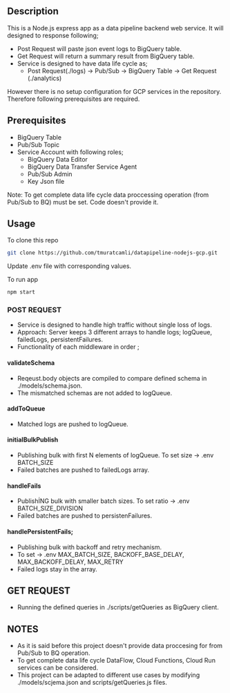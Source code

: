 ## Description
This is a Node.js express app as a data pipeline backend web service. It will designed to response following;
 - Post Request will paste json event logs to BigQuery table.
 - Get Request will return a summary result from BigQuery table.
 - Service is designed to have data life cycle as;
   - Post Request(./logs) -> Pub/Sub -> BigQuery Table -> Get Request (./analytics)

However there is no setup configuration for GCP services in the repository. Therefore following prerequisites are required.

## Prerequisites
 - BigQuery Table
 - Pub/Sub Topic
 - Service Account with following roles;
   - BigQuery Data Editor
   - BigQuery Data Transfer Service Agent
   - Pub/Sub Admin
   - Key Json file
   
Note: To get complete data life cycle data proccessing operation (from Pub/Sub to BQ) must be set. Code doesn't provide it. 

## Usage 
To clone this repo 
```bash
git clone https://github.com/tmuratcamli/datapipeline-nodejs-gcp.git
````
Update .env file with corresponding values. 

To run app 
```bash
npm start
````


### POST REQUEST 
- Service is designed to handle high traffic without single loss of logs. 
- Approach: Server keeps 3 different arrays to handle logs; logQueue, failedLogs, persistentFailures. 
- Functionality of each middleware in order ;

#### validateSchema
- Reqeust.body objects are compiled to compare defined schema in ./models/schema.json.
- The mismatched schemas are not added to logQueue. 

#### addToQueue
 - Matched logs are pushed to logQueue.

#### initialBulkPublish
 - Publishing bulk with first N elements of logQueue. To set size -> .env BATCH_SIZE 
 - Failed batches are pushed to failedLogs array.

#### handleFails
 - PublishİNG bulk with smaller batch sizes. To set ratio -> .env BATCH_SIZE_DIVISION  
 - Failed batches are pushed to persistenFailures.

#### handlePersistentFails;
 - Publishing bulk with backoff and retry mechanism.
 - To set -> .env MAX_BATCH_SIZE, BACKOFF_BASE_DELAY, MAX_BACKOFF_DELAY, MAX_RETRY
 - Failed logs stay in the array.


## GET REQUEST
- Running the defined queries in ./scripts/getQueries as BigQuery client.

## NOTES
- As it is said before this project doesn't provide data proccesing for from Pub/Sub to BQ operation. 
- To get complete data life cycle DataFlow, Cloud Functions, Cloud Run services can be considered.
- This project can be adapted to different use cases by modifying ./models/scjema.json and scripts/getQueries.js files.
